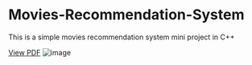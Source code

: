 # Movies-Recommendation-System
This is a simple movies recommendation system mini project in C++

[View PDF](./Flowchart.pdf)
![image](https://github.com/user-attachments/assets/e9f6b9e4-bdc9-426e-9fa0-c85193fdc438)
